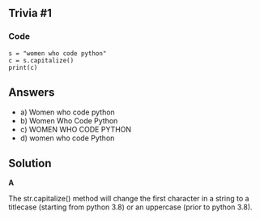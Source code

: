 ## Trivia #1
### Code
```
s = "women who code python"
c = s.capitalize()
print(c)
```
## Answers
* a) Women who code python
* b) Women Who Code Python
* c) WOMEN WHO CODE PYTHON
* d) women who code Python
## Solution
**A**

The str.capitalize() method will change the first character in a string to a titlecase (starting from python 3.8) or an uppercase (prior to python 3.8).